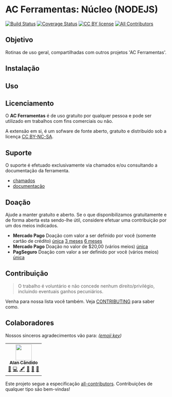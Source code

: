 # AC Ferramentas: Núcleo (NODEJS)

[![Build Status](https://travis-ci.org/brodao/act-core-nod.svg?branch=master)](https://travis-ci.org/brodao/act-core-nod.svg?branch=master)
[![Coverage Status](https://coveralls.io/repos/github/brodao/act-core-nod/badge.svg?branch=master)](https://coveralls.io/github/brodao/act-core-nod?branch=master)
[![CC BY license](https://img.shields.io/badge/license-CC%20BY-%2327ad79)](https://creativecommons.org/licenses/by/4.0/)<!-- ALL-CONTRIBUTORS-BADGE:START - Do not remove or modify this section -->
[![All Contributors](https://img.shields.io/badge/all_contributors-1-orange.svg?style=flat-square)](#contributors-)<!-- ALL-CONTRIBUTORS-BADGE:END -->

## Objetivo

Rotinas de uso geral, compartilhadas com outros projetos 'AC Ferramentas'.

## Instalação

## Uso

## Licenciamento

O **AC Ferramentas** é de uso gratuíto por qualquer pessoa e pode ser utilizado em trabalhos com fins comerciais ou não.

A extensão em si, é um sofware de fonte aberto, gratuíto e distribuí­do sob a licença [CC BY-NC-SA](LICENSE).

## Suporte

O suporte é efetuado exclusivamente via chamados e/ou consultando a documentação da ferramenta.

-   [chamados](https://github.com/brodao/act-core-nod/issues?status=new&status=open)
-   [documentação](https://github.com/brodao/act-core-nod/wiki/)

## Doação

Ajude a manter gratuíto e aberto. Se o que disponibilizamos gratuitamente e de forma aberta esta sendo-lhe útil, considere efetuar uma contribuição por um dos meios indicados.

-   **Mercado Pago** Doação com valor a ser definido por você (somente cartão de crédito) [única](http://mpago.la/1sWXCjq) [3 meses](http://mpago.la/2WWNAp5) [6 meses](http://mpago.la/2WHLJ5S)
-   **Mercado Pago** Doação no valor de \$20,00 (vários meios) [única](https://www.mercadopago.com.br/checkout/v1/redirect?pref_id=265489088-d6ac3c3d-26ec-4b32-9e61-1a6f67f46880)
-   **PagSeguro** Doação com valor a ser definido por você (vários meios) [única](https://pagseguro.uol.com.br/checkout/nc/nl/donation/sender-identification.jhtml?t=ed1ce6a52728d7cc3f98b07dd597573b7db955e85faff6ff5da31c3d3b58266b&e=true#rmcl)

## Contribuição

> O trabalho é voluntário e não concede nenhum direito/privilégio, incluindo eventuais ganhos pecuniários.

Venha para nossa lista você também. Veja [CONTRIBUTING](CONTRIBUTING.MD) para saber como.

## Colaboradores

Nossos sinceros agradecimentos vão para: _([emoji key](https://allcontributors.org/docs/en/emoji-key))_

<!-- ALL-CONTRIBUTORS-LIST:START - Do not remove or modify this section -->
<!-- prettier-ignore-start -->
<!-- markdownlint-disable -->
<table>
  <tr>
    <td align="center"><a href="https://github.com/brodao"><img src="https://avatars0.githubusercontent.com/u/949914?v=4?s=50" width="50px;" alt=""/><br /><sub><b>Alan Cândido</b></sub></a><br /><a href="#projectManagement-brodao" title="Project Management">📆</a> <a href="https://github.com/brodao/act-core-nod/commits?author=brodao" title="Code">💻</a> <a href="#content-brodao" title="Content">🖋</a> <a href="https://github.com/brodao/act-core-nod/commits?author=brodao" title="Documentation">📖</a> <a href="#ideas-brodao" title="Ideas, Planning, & Feedback">🤔</a> <a href="#maintenance-brodao" title="Maintenance">🚧</a></td>
  </tr>
</table>

<!-- markdownlint-enable -->
<!-- prettier-ignore-end -->

<!-- ALL-CONTRIBUTORS-LIST:END -->

Este projeto segue a especificação [all-contributors](https://github.com/all-contributors/all-contributors). Contribuições de qualquer tipo são bem-vindas!
